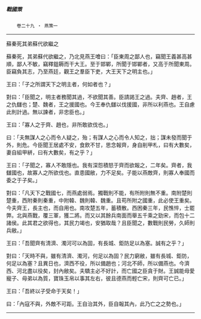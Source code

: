 

##### 戰國策
　　`卷二十九 ‧ 燕策一`

* * *

蘇秦死其弟蘇代欲繼之

蘇秦死，其弟蘇代欲繼之，乃北見燕王噲曰：「臣東周之鄙人也，竊聞王義甚高甚順，鄙人不敏，竊釋鉏耨而干大王。至于邯鄲，所聞于邯鄲者，又高于所聞東周。臣竊負其志，乃至燕廷，觀王之羣臣下吏，大王天下之明主也。」

王曰：「子之所謂天下之明主者，何如者也？」

對曰：「臣聞之，明主者務聞其過，不欲聞其善。臣請謁王之過。夫齊、趙者，王之仇讎也；楚、魏者，王之援國也。今王奉仇讎以伐援國，非所以利燕也。王自慮此則計過。無以諫者，非忠臣也。」

王曰：「寡人之于齊、趙也，非所敢欲伐也。」

曰：「夫無謀人之心而令人疑之，殆；有謀人之心而令人知之，拙；謀未發而聞于外，則危。今臣聞王居處不安，食飲不甘，思念報齊，身自削甲札，曰有大數矣，妻自組甲絣，曰有大數矣，有之乎？」

王曰：「子聞之，寡人不敢隱也。我有深怨積怒于齊而欲報之，二年矣。齊者，我讎國也，故寡人之所欲伐也。直患國敝，力不足矣。子能以燕敵齊，則寡人奉國而委之于子矣。」

對曰：「凡天下之戰國七，而燕處弱焉。獨戰則不能，有所附則無不重。南附楚則楚重，西附秦則秦重，中附韓、魏則韓、魏重。且苟所附之國重，此必使王重矣。今夫齊王，長主也，而自用也。南攻楚五年，蓄積散。西困秦三年，民憔悴，士罷弊。北與燕戰，覆三軍，獲二將。而又以其餘兵南面而舉五千乘之勁宋，而包十二諸侯。此其君之欲得也，其民力竭也，安猶取哉？且臣聞之，數戰則民勞，久師則兵敝。」

王曰：「吾聞齊有清濟、濁河可以為固，有長城、鉅防足以為塞。誠有之乎？」

對曰：「天時不與，雖有清濟、濁河，何足以為固？民力窮敝，雖有長城、鉅防，何足以為塞？且異日也，濟西不役，所以備趙也；河北不師，所以備燕也。今濟西、河北盡以役矣，封內敝矣。夫驕主必不好計，而亡國之臣貪于財。王誠能毋愛寵子、母弟以為質，寶珠玉帛以事其左右，彼且德燕而輕亡宋，則齊可亡已。」

王曰：「吾終以子受命于天矣！」

曰：「內寇不與，外敵不可距。王自治其外，臣自報其內，此乃亡之之勢也。」

* * *

